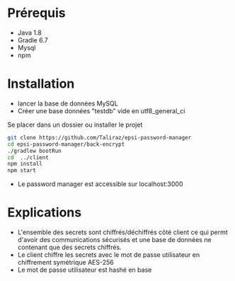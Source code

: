 # Prérequis
* Java 1.8
* Gradle 6.7
* Mysql
* npm

# Installation
* lancer la base de données MySQL
* Créer une base données "testdb" vide en utf8_general_ci

Se placer dans un dossier ou installer le projet
```bash 
git clone https://github.com/Taliraz/epsi-password-manager
cd epsi-password-manager/back-encrypt
./gradlew bootRun
cd  ../client
npm install
npm start
```

* Le password manager est accessible sur localhost:3000

# Explications

* L'ensemble des secrets sont chiffrés/déchiffrés côté client ce qui permt d'avoir des communications sécurisés et une base de données ne contenant que des secrets chiffrés.
* Le client chiffre les secrets avec le mot de passe utilisateur en chiffrement symétrique AES-256
* Le mot de passe utilisateur est hashé en base
